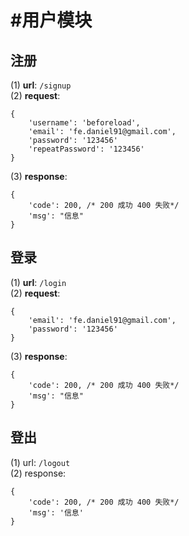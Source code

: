 #用户模块
====================

## 注册

(1) __url__: ``/signup``      
(2) __request__:

```
{
    'username': 'beforeload',
    'email': 'fe.daniel91@gmail.com',
    'password': '123456'
    'repeatPassword': '123456'
}
```

(3) __response__:

```
{
    'code': 200, /* 200 成功 400 失败*/
    'msg': "信息"
}
```

## 登录

(1) __url__: ``/login``           
(2) __request__:

```
{
    'email': 'fe.daniel91@gmail.com',
    'password': '123456'
}
```

(3) __response__:

```
{
    'code': 200, /* 200 成功 400 失败*/
    'msg': "信息"
}

```

## 登出

(1) url: ``/logout``          
(2) response: 
```
{
    'code': 200, /* 200 成功 400 失败*/
    'msg': '信息'
}
```
